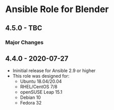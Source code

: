 # Ansible Role for Blender

## 4.5.0 - TBC

### Major Changes

## 4.4.0 - 2020-07-27

  - Ininitial release for Ansible 2.9 or higher
  - This role was designed for:
      - Ubuntu 18.04/20.04
      - RHEL/CentOS 7/8
      - openSUSE Leap 15.1
      - Debian 10
      - Fedora 32
